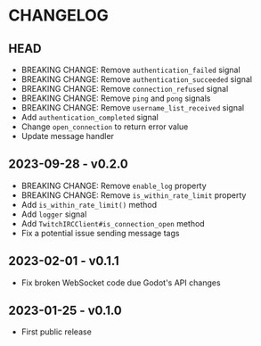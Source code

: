 # CHANGELOG

## HEAD

- BREAKING CHANGE: Remove `authentication_failed` signal
- BREAKING CHANGE: Remove `authentication_succeeded` signal
- BREAKING CHANGE: Remove `connection_refused` signal
- BREAKING CHANGE: Remove `ping` and `pong` signals
- BREAKING CHANGE: Remove `username_list_received` signal
- Add `authentication_completed` signal
- Change `open_connection` to return error value
- Update message handler

## 2023-09-28 - v0.2.0

- BREAKING CHANGE: Remove `enable_log` property
- BREAKING CHANGE: Remove `is_within_rate_limit` property
- Add `is_within_rate_limit()` method
- Add `logger` signal
- Add `TwitchIRCClient#is_connection_open` method
- Fix a potential issue sending message tags

## 2023-02-01 - v0.1.1

- Fix broken WebSocket code due Godot's API changes

## 2023-01-25 - v0.1.0

- First public release
